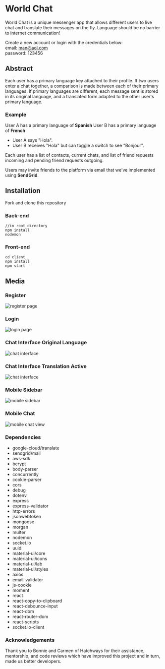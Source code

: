 # World Chat

World Chat is a unique messenger app that allows different users to live chat and translate their messages on the fly. Language should be no barrier to internet communication!

Create a new account or login with the credentials below:\
email: man@aol.com\
password: 123456

## Abstract

Each user has a primary language key attached to their profile. If two users enter a chat together, a comparison is made between each of their primary languages. If primary languages are different, each message sent is stored in its original language, and a translated form adapted to the other user's primary language.

### Example

User A has a primary language of **Spanish**
User B has a primary language of **French**

- User A says "Hola".
- User B receives "Hola" but can toggle a switch to see "Bonjour".

Each user has a list of contacts, current chats, and list of friend requests incoming and pending friend requests outgoing.

Users may invite friends to the platform via email that we've implemented using **SendGrid**.

## Installation

Fork and clone this repository

### Back-end

`//in root directory`\
`npm install`\
`nodemon`

### Front-end

`cd client`\
`npm install`\
`npm start`

## Media

### Register

![register page](README-img-assets/register.png)

### Login

![login page](README-img-assets/login.png)

### Chat Interface Original Language

![chat interface](README-img-assets/chat-og.png)

### Chat Interface Translation Active

![chat interface](README-img-assets/chat-translate.png)

### Mobile Sidebar

![mobile sidebar](README-img-assets/sidebar.png)

### Mobile Chat

![mobile chat view](README-img-assets/chat-mobile.png)

### Dependencies

- google-cloud/translate
- sendgrid/mail
- aws-sdk
- bcrypt
- body-parser
- concurrently
- cookie-parser
- cors
- debug
- dotenv
- express
- express-validator
- http-errors
- jsonwebtoken
- mongoose
- morgan
- multer
- nodemon
- socket.io
- uuid
- material-ui/core
- material-ui/icons
- material-ui/lab
- material-ui/styles
- axios
- email-validator
- js-cookie
- moment
- react
- react-copy-to-clipboard
- react-debounce-input
- react-dom
- react-router-dom
- react-scripts
- socket.io-client

### Acknowledgements

Thank you to Bonnie and Carmen of Hatchways for their assistance, mentorship, and code reviews which have improved this project and in turn, made us better developers.
